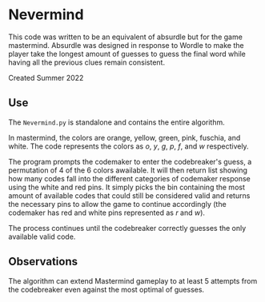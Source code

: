 # Nevermind

This code was written to be an equivalent of absurdle but for the game mastermind. Absurdle was designed in response to Wordle to make the player take the longest amount of guesses to guess the final word while having all the previous clues remain consistent.

Created Summer 2022

## Use

The `Nevermind.py` is standalone and contains the entire algorithm.

In mastermind, the colors are orange, yellow, green, pink, fuschia, and white. The code represents the colors as *o*, *y*, *g*, *p*, *f*, and *w* respectively.

The program prompts the codemaker to enter the codebreaker's guess, a permutation of 4 of the 6 colors awailable. It will then return list showing how many codes fall into the different categories of codemaker response using the white and red pins. It simply picks the bin containing the most amount of available codes that could still be considered valid and returns the necessary pins to allow the game to continue accordingly (the codemaker has red and white pins represented as *r* and *w*). 

The process continues until the codebreaker correctly guesses the only available valid code.

## Observations

The algorithm can extend Mastermind gameplay to at least 5 attempts from the codebreaker even against the most optimal of guesses.
